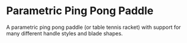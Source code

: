 Parametric Ping Pong Paddle
===========================
A parametric ping pong paddle (or table tennis racket) with support for many different handle styles and blade shapes.